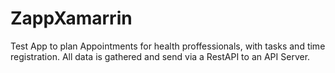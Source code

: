 # ZappXamarrin
Test App to plan Appointments for health proffessionals, with tasks and time registration. All data is gathered and send via a RestAPI to an API Server.
